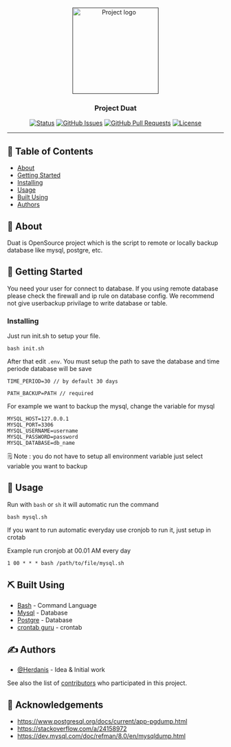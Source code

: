 <p align="center">
  <a href="" rel="noopener">
 <img width=200px height=200px src="https://avatars.githubusercontent.com/u/45662503?v=4g" alt="Project logo"></a>
</p>

<h3 align="center">Project Duat</h3>

<div align="center">

[![Status](https://img.shields.io/badge/status-active-success.svg)]()
[![GitHub Issues](https://img.shields.io/github/issues/Herdanis/Duat)](https://github.com/Herdanis/Duat/issues)
[![GitHub Pull Requests](https://img.shields.io/github/issues-pr/Herdanis/Duat)](https://github.com/Herdanis/Duat/pulls)
[![License](https://img.shields.io/github/license/Herdanis/Duat)](/LICENSE)

</div>

---

## 📝 Table of Contents

-   [About](#about)
-   [Getting Started](#getting_started)
-   [Installing](#installing)
-   [Usage](#usage)
-   [Built Using](#built_using)
-   [Authors](#authors)

## 🧐 About <a name = "about"></a>

Duat is OpenSource project which is the script to remote or locally backup database like mysql, postgre, etc.

## 🏁 Getting Started <a name = "getting_started"></a>

You need your user for connect to database. If you using remote database please check the firewall and ip rule on database config. We recommend not give userbackup privilage to write database or table.

### Installing

Just run init.sh to setup your file. 
```
bash init.sh
```
After that edit `.env`. You must setup the path to save the database and time periode database will be save
```
TIME_PERIOD=30 // by default 30 days

PATH_BACKUP=PATH // required
```

For example we want to backup the mysql, change the variable for mysql
```
MYSQL_HOST=127.0.0.1
MYSQL_PORT=3306
MYSQL_USERNAME=username
MYSQL_PASSWORD=password
MYSQL_DATABASE=db_name
```

🗒 Note : you do not have to setup all environment variable just select variable you want to backup

## 🎈 Usage <a name="usage"></a>

Run with `bash` or `sh` it will automatic run the command
```
bash mysql.sh
```

If you want to run automatic everyday use cronjob to run it, just setup in crotab

Example run cronjob at 00.01 AM every day
```
1 00 * * * bash /path/to/file/mysql.sh
```

## ⛏️ Built Using <a name = "built_using"></a>

- [Bash](https://www.gnu.org/software/bash/) - Command Language
- [Mysql](https://www.mysql.com/) - Database
- [Postgre](https://www.postgresql.org/) - Database
- [crontab guru](https://crontab.guru/) - crontab

## ✍️ Authors <a name = "authors"></a>

-   [@Herdanis](https://github.com/Herdanis) - Idea & Initial work

See also the list of [contributors](https://github.com/Herdanis/Duat/graphs/contributors) who participated in this project.

## 🎉 Acknowledgements <a name = "acknowledgement"></a>

- https://www.postgresql.org/docs/current/app-pgdump.html
- https://stackoverflow.com/a/24158972
- https://dev.mysql.com/doc/refman/8.0/en/mysqldump.html
